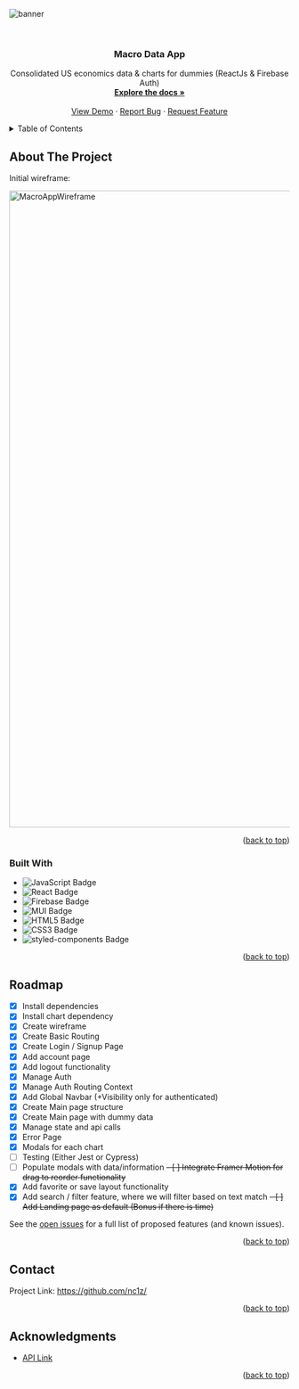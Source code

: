 <a name="readme-top"></a>

<!-- PROJECT LOGO -->

![banner](https://user-images.githubusercontent.com/111836326/203263828-9ea85c84-d069-4f4f-878a-a14b9fe5d9dd.png)

<br />

<div align="center">
<h3 align="center">Macro Data App</h3>

  <p align="center">
    Consolidated US economics data &amp; charts for dummies (ReactJs &amp; Firebase Auth)
    <br />
    <a href="https://github.com/nc1z/"><strong>Explore the docs »</strong></a>
    <br />
    <br />
    <a href="https://github.com/nc1z/">View Demo</a>
    ·
    <a href="https://github.com/nc1z/">Report Bug</a>
    ·
    <a href="https://github.com/nc1z/">Request Feature</a>
  </p>
</div>

<!-- TABLE OF CONTENTS -->
<details>
  <summary>Table of Contents</summary>
  <ol>
    <li>
      <a href="#about-the-project">About The Project</a>
      <ul>
        <li><a href="#built-with">Built With</a></li>
      </ul>
    </li>
    <li><a href="#roadmap">Roadmap</a></li>
    <li><a href="#contact">Contact</a></li>
    <li><a href="#acknowledgments">Acknowledgments</a></li>
  </ol>
</details>

<!-- ABOUT THE PROJECT -->

## About The Project

Initial wireframe:

<img width="1143" alt="MacroAppWireframe" src="https://user-images.githubusercontent.com/111836326/203259242-c7c81ec1-b971-4cc4-8394-9bdc562d3437.png">

<p align="right">(<a href="#readme-top">back to top</a>)</p>

<!-- BUILT WITH -->

### Built With

- ![JavaScript Badge](https://img.shields.io/badge/JavaScript-F7DF1E?logo=javascript&logoColor=000&style=for-the-badge)
- ![React Badge](https://img.shields.io/badge/React-61DAFB?logo=react&logoColor=000&style=for-the-badge)
- ![Firebase Badge](https://img.shields.io/badge/Firebase-FFCA28?logo=firebase&logoColor=000&style=for-the-badge)
- ![MUI Badge](https://img.shields.io/badge/MUI-007FFF?logo=mui&logoColor=fff&style=for-the-badge)
- ![HTML5 Badge](https://img.shields.io/badge/HTML5-E34F26?logo=html5&logoColor=fff&style=for-the-badge)
- ![CSS3 Badge](https://img.shields.io/badge/CSS3-1572B6?logo=css3&logoColor=fff&style=for-the-badge)
- ![styled-components Badge](https://img.shields.io/badge/styled--components-DB7093?logo=styledcomponents&logoColor=fff&style=for-the-badge)

<p align="right">(<a href="#readme-top">back to top</a>)</p>

<!-- ROADMAP -->

## Roadmap

- [x] Install dependencies
- [x] Install chart dependency
- [x] Create wireframe
- [x] Create Basic Routing
- [x] Create Login / Signup Page
- [x] Add account page
- [x] Add logout functionality
- [x] Manage Auth
- [x] Manage Auth Routing Context
- [x] Add Global Navbar (+Visibility only for authenticated)
- [x] Create Main page structure
- [x] Create Main page with dummy data
- [x] Manage state and api calls
- [x] Error Page
- [x] Modals for each chart
- [ ] Testing (Either Jest or Cypress)
- [ ] Populate modals with data/information
      ~~- [ ] Integrate Framer Motion for drag to reorder functionality~~
- [x] Add favorite or save layout functionality
- [x] Add search / filter feature, where we will filter based on text match
      ~~- [ ] Add Landing page as default (Bonus if there is time)~~

See the [open issues](https://github.com/nc1z/) for a full list of proposed features (and known issues).

<p align="right">(<a href="#readme-top">back to top</a>)</p>

<!-- CONTACT -->

## Contact

Project Link: https://github.com/nc1z/

<p align="right">(<a href="#readme-top">back to top</a>)</p>

<!-- ACKNOWLEDGMENTS -->

## Acknowledgments

- <a href="">API Link</a>

<p align="right">(<a href="#readme-top">back to top</a>)</p>
